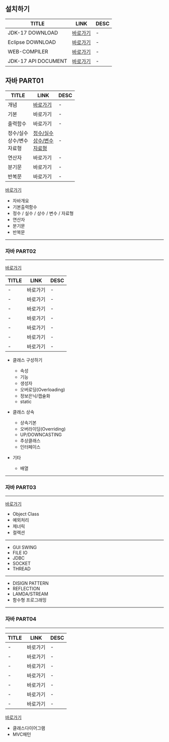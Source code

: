 
설치하기
---

|TITLE|LINK|DESC|
|------|---|---|
|JDK-17 DOWNLOAD|[바로가기](https://jdk.java.net/archive/)|-|
|Eclipse DOWNLOAD|[바로가기](https://www.eclipse.org/downloads/download.php?file=/technology/epp/downloads/release/2023-12/R/eclipse-java-2023-12-R-win32-x86_64.zip)|-|
|WEB-COMPILER|[바로가기](https://www.programiz.com/java-programming/online-compiler/)|-|
|JDK-17 API DOCUMENT|[바로가기](https://docs.oracle.com/en/java/javase/17/docs/api/index.html)|-|


자바 PART01
---

|TITLE|LINK|DESC|
|------|---|---|
|개념|[바로가기](./JAVA_PART01)|-|
|기본|바로가기|-|
|출력함수|바로가기|-|
|정수/실수<br>상수/변수<br>자료형|[정수/실수](https://velog.io/@qwa1822/%EC%A0%95%EC%88%98-%EC%8B%A4%EC%88%98-%EC%9E%90%EB%A3%8C%ED%91%9C%ED%98%84JAVA)<br>[상수/변수](https://velog.io/@max9106/Java-%EB%B3%80%EC%88%98-jqk4a6ohw4)<br>[자료형](https://adjh54.tistory.com/119#google_vignette)<br>|-| 
|연산자|바로가기|-|
|분기문|바로가기|-|
|반복문|바로가기|-|


[바로가기](./JAVA_PART01)

- 자바개요
- 기본출력함수
- 정수 / 실수 / 상수 / 변수 / 자료형
- 연산자
- 분기문
- 반복문

---
### 자바 PART02
---
[바로가기](./JAVA_PART02)

|TITLE|LINK|DESC|
|------|---|---|
|-|바로가기|-|
|-|바로가기|-|
|-|바로가기|-|
|-|바로가기|-|
|-|바로가기|-|
|-|바로가기|-|
|-|바로가기|-|


- 클래스 구성하기
  - 속성
  - 기능
  - 생성자
  - 오버로딩(Overloading)
  - 정보은닉/캡슐화
  - static

- 클래스 상속
  - 상속기본
  - 오버라이딩(Overriding)
  - UP/DOWNCASTING
  - 추상클래스
  - 인터페이스

- 기타
  - 배열

---
### 자바 PART03
---
[바로가기](./JAVA_PART03)
- Object Class
- 예외처리
- 제너릭
- 컬렉션
- ---------------
- GUI SWING
- FILE IO
- JDBC
- SOCKET
- THREAD
- ---------------
- DISIGN PATTERN
- REFLECTION
- LAMDA/STREAM
- 함수형 프로그래밍

---
### 자바 PART04
---

|TITLE|LINK|DESC|
|------|---|---|
|-|바로가기|-|
|-|바로가기|-|
|-|바로가기|-|
|-|바로가기|-|
|-|바로가기|-|
|-|바로가기|-|
|-|바로가기|-|


[바로가기](./JAVA_PART04)

- 클래스다이어그램
- MVC패턴






